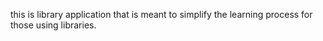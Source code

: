 this is library application that is meant to simplify the learning process for those using  libraries.
